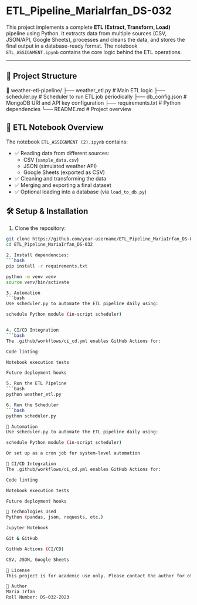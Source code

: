 # ETL_Pipeline_MariaIrfan_DS-032

This project implements a complete **ETL (Extract, Transform, Load)** pipeline using Python. It extracts data from multiple sources (CSV, JSON/API, Google Sheets), processes and cleans the data, and stores the final output in a database-ready format. The notebook `ETL_ASSIGNMENT.ipynb` contains the core logic behind the ETL operations.

---

## 📁 Project Structure

📁 weather-etl-pipeline/
├── weather_etl.py          # Main ETL logic
├── scheduler.py            # Scheduler to run ETL job periodically
├── db_config.json          # MongoDB URI and API key configuration
├── requirements.txt        # Python dependencies
└── README.md               # Project overview


## 🚀 ETL Notebook Overview

The notebook `ETL_ASSIGNMENT (2).ipynb` contains:
- ✅ Reading data from different sources:
  - CSV (`sample_data.csv`)
  - JSON (simulated weather API)
  - Google Sheets (exported as CSV)
- ✅ Cleaning and transforming the data
- ✅ Merging and exporting a final dataset
- ✅ Optional loading into a database (via `load_to_db.py`)


## 🛠️ Setup & Installation

1. Clone the repository:
```bash
git clone https://github.com/your-username/ETL_Pipeline_MariaIrfan_DS-032.git
cd ETL_Pipeline_MariaIrfan_DS-032

2. Install dependencies:
```bash
pip install -r requirements.txt

python -m venv venv
source venv/bin/activate

3. Automation
```bash
Use scheduler.py to automate the ETL pipeline daily using:

schedule Python module (in-script scheduler)


4. CI/CD Integration
```bash
The .github/workflows/ci_cd.yml enables GitHub Actions for:

Code linting

Notebook execution tests

Future deployment hooks

5. Run the ETL Pipeline
```bash
python weather_etl.py

6. Run the Scheduler
```bash
python scheduler.py

🔄 Automation
Use scheduler.py to automate the ETL pipeline daily using:

schedule Python module (in-script scheduler)

Or set up as a cron job for system-level automation

🧪 CI/CD Integration
The .github/workflows/ci_cd.yml enables GitHub Actions for:

Code linting

Notebook execution tests

Future deployment hooks

🧰 Technologies Used
Python (pandas, json, requests, etc.)

Jupyter Notebook

Git & GitHub

GitHub Actions (CI/CD)

CSV, JSON, Google Sheets

📄 License
This project is for academic use only. Please contact the author for other use cases.

👤 Author
Maria Irfan
Roll Number: DS-032-2023
